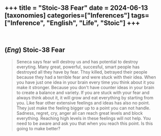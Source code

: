 +++
title = "Stoic-38 Fear"
date = 2024-06-13
[taxonomies]
categories=["Inferences"]
tags=["Inference", "English", "Life", "Stoic"]
+++
---
<br>

## (*Eng*) Stoic-38 Fear
> Seneca says fear will destroy us and has potential to destroy everyting. Many great, powerful, succesful, smart people has destroyed all they have by fear. Thsy killed, betrayed their people because they had a terrible fear and were stuck with their idea. When you have just one idea in your brain every time you think about it you make it stronger. Because you don't have counter ideas in your brain to create a balance and variety. If you are stuck with your fear and always think about it, it will grow and eat everything by starting from you. 
> Like fear other extensive feelings and ideas has also no point. They just make the feeling bigger up to a point you can not handle. Sadness, regret, cry, anger all can reach great levels and block everything. Reaching high levels in these feelings will not help. You need to be aware and ask you that when you reach this point. Is this going to make better? 